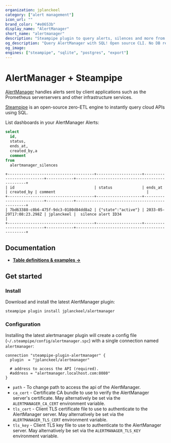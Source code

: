 ```yaml
---
organization: jplanckeel
category: ["alert management"]
icon_url: ""
brand_color: "#e0653b"
display_name: "AlertManager"
short_name: "alertmanager"
description: "Steampipe plugin to query alerts, silences and more from AlertManager."
og_description: "Query AlertManager with SQL! Open source CLI. No DB required."
og_image: 
engines: ["steampipe", "sqlite", "postgres", "export"]
---
```


# AlertManager + Steampipe

[AlertManager](https://prometheus.io/docs/alerting/latest/alertmanager/) handles alerts sent by client applications such as the Prometheus serverservers and other infrastructure services.

[Steampipe](https://steampipe.io) is an open-source zero-ETL engine to instantly query cloud APIs using SQL.

List dashboards in your AlertManager Alerts:

```sql
select
  id,
  status,
  ends_at,
  created_by,a
  comment
from
  alertmanager_silences
```

```
+--------------------------------------+--------------------+--------------------------+------------+------------------------------------------------+
| id                                   | status             | ends_at                  | created_by | comment                                        |
+--------------------------------------+--------------------+--------------------------+------------+------------------------------------------------+
| 7bd63388-c0b6-475f-9dc3-0180d84dd8a2 | {"state":"active"} | 2033-05-29T17:08:23.298Z | jplanckeel |  silence alert ID34                            |
+--------------------------------------+--------------------+--------------------------+------------+------------------------------------------------+
```

## Documentation

- **[Table definitions & examples →](/plugins/turbot/alertmanager/tables)**

## Get started

### Install

Download and install the latest AlertManager plugin:

```bash
steampipe plugin install jplanckeel/alertmanager
```

### Configuration

Installing the latest alertmanager plugin will create a config file (`~/.steampipe/config/alertmanager.spc`) with a single connection named `alertmanager`:

```hcl
connection "steampipe-plugin-alertmanager" {
  plugin  = "jplanckeel/alertmanager"

  # address to access the API (required).
  #address = "alertmanager.localhost.com:8080"
}
```

- `path` - To change path to access the api of the AlertManager.
- `ca_cert` - Certificate CA bundle to use to verify the AlertManager server's certificate. May alternatively be set via the `ALERTMANAGER_CA_CERT` environment variable.
- `tls_cert` - Client TLS certificate file to use to authenticate to the AlertManager server. May alternatively be set via the `ALERTMANAGER_TLS_CERT` environment variable.
- `tls_key` - Client TLS key file to use to authenticate to the AlertManager server. May alternatively be set via the `ALERTMANAGER_TLS_KEY` environment variable.
